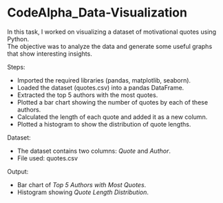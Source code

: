 # CodeAlpha_Data-Visualization

In this task, I worked on visualizing a dataset of motivational quotes using Python.  
The objective was to analyze the data and generate some useful graphs that show interesting insights.  

Steps:  
- Imported the required libraries (pandas, matplotlib, seaborn).  
- Loaded the dataset (quotes.csv) into a pandas DataFrame.  
- Extracted the top 5 authors with the most quotes.  
- Plotted a bar chart showing the number of quotes by each of these authors.  
- Calculated the length of each quote and added it as a new column.  
- Plotted a histogram to show the distribution of quote lengths.  

 Dataset:  
- The dataset contains two columns: *Quote* and *Author*.  
- File used: quotes.csv  

 Output:  
- Bar chart of *Top 5 Authors with Most Quotes*.  
- Histogram showing *Quote Length Distribution*.